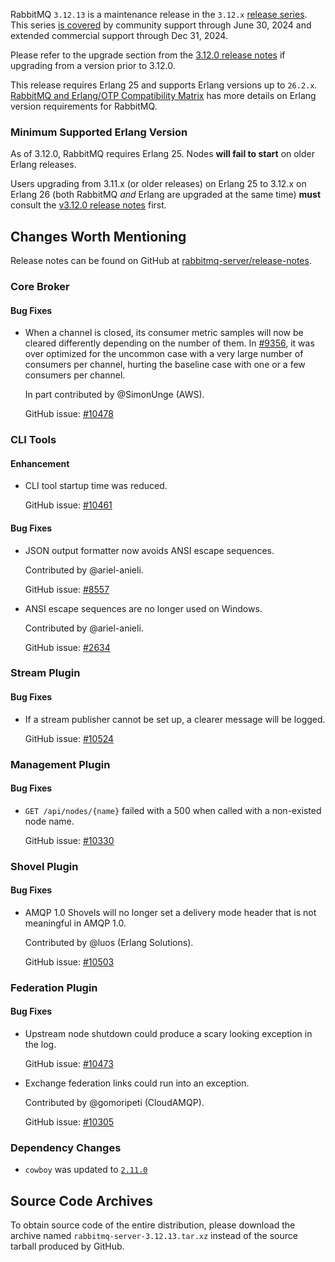 RabbitMQ `3.12.13` is a maintenance release in the `3.12.x` [release series](https://www.rabbitmq.com/versions.html).
This series [is covered](https://rabbitmq.com/versions.html) by community support through June 30, 2024 and extended commercial support through Dec 31, 2024.

Please refer to the upgrade section from the [3.12.0 release notes](https://github.com/rabbitmq/rabbitmq-server/releases/tag/v3.12.0)
if upgrading from a version prior to 3.12.0.

This release requires Erlang 25 and supports Erlang versions up to `26.2.x`.
[RabbitMQ and Erlang/OTP Compatibility Matrix](https://www.rabbitmq.com/which-erlang.html) has more details on
Erlang version requirements for RabbitMQ.


### Minimum Supported Erlang Version

As of 3.12.0, RabbitMQ requires Erlang 25. Nodes **will fail to start** on older Erlang releases.

Users upgrading from 3.11.x (or older releases) on Erlang 25 to 3.12.x on Erlang 26
(both RabbitMQ *and* Erlang are upgraded at the same time) **must** consult
the [v3.12.0 release notes](https://github.com/rabbitmq/rabbitmq-server/releases/tag/v3.12.0) first.


## Changes Worth Mentioning

Release notes can be found on GitHub at [rabbitmq-server/release-notes](https://github.com/rabbitmq/rabbitmq-server/tree/v3.12.x/release-notes).


### Core Broker

#### Bug Fixes

 * When a channel is closed, its consumer metric samples will now be cleared differently
   depending on the number of them. In [#9356](https://github.com/rabbitmq/rabbitmq-server/pull/9356), it was over optimized for the uncommon case with
   a very large number of consumers per channel, hurting the baseline case with one or a few consumers
   per channel.

   In part contributed by @SimonUnge (AWS).

   GitHub issue: [#10478](https://github.com/rabbitmq/rabbitmq-server/pull/10478)


### CLI Tools

#### Enhancement

 * CLI tool startup time was reduced.

   GitHub issue: [#10461](https://github.com/rabbitmq/rabbitmq-server/pull/10461)

#### Bug Fixes

 * JSON output formatter now avoids ANSI escape sequences.

   Contributed by @ariel-anieli.

   GitHub issue: [#8557](https://github.com/rabbitmq/rabbitmq-server/issues/8557)

 * ANSI escape sequences are no longer used on Windows.

   Contributed by @ariel-anieli.

   GitHub issue: [#2634](https://github.com/rabbitmq/rabbitmq-server/issues/2634)


### Stream Plugin

#### Bug Fixes

 * If a stream publisher cannot be set up, a clearer message will be logged.

   GitHub issue: [#10524](https://github.com/rabbitmq/rabbitmq-server/pull/10524)


### Management Plugin

#### Bug Fixes

 * `GET /api/nodes/{name}` failed with a 500 when called with a non-existed node name.

   GitHub issue: [#10330](https://github.com/rabbitmq/rabbitmq-server/issues/10330)


### Shovel Plugin

#### Bug Fixes

 * AMQP 1.0 Shovels will no longer set a delivery mode header that is not meaningful in AMQP 1.0.

   Contributed by @luos (Erlang Solutions).

   GitHub issue: [#10503](https://github.com/rabbitmq/rabbitmq-server/pull/10503)


### Federation Plugin

#### Bug Fixes

 * Upstream node shutdown could produce a scary looking exception in the log.

   GitHub issue: [#10473](https://github.com/rabbitmq/rabbitmq-server/pull/10473)

 * Exchange federation links could run into an exception.

   Contributed by @gomoripeti (CloudAMQP).

   GitHub issue: [#10305](https://github.com/rabbitmq/rabbitmq-server/pull/10305)


### Dependency Changes

 * `cowboy` was updated to [`2.11.0`](https://ninenines.eu/docs/en/cowboy/2.11/guide/migrating_from_2.10/)

## Source Code Archives

To obtain source code of the entire distribution, please download the archive named `rabbitmq-server-3.12.13.tar.xz`
instead of the source tarball produced by GitHub.
